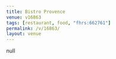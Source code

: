 ```yaml
---
title: Bistro Provence
venue: v16863
tags: [restaurant, food, "fhrs:662761"]
permalink: /v/16863/
layout: venue
---
```

null